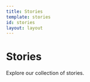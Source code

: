 ```yaml
---
title: Stories
template: stories
id: stories
layout: layout
---
```

# Stories

Explore our collection of stories.
